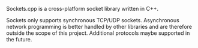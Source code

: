 Sockets.cpp is a cross-platform socket library written in C++. 

Sockets only supports synchronous TCP/UDP sockets. Asynchronous network programming is better handled by other libraries and are therefore outside the scope of this project. Additional protocols maybe supported in the future.